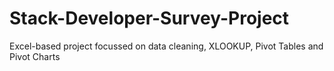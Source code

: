 # Stack-Developer-Survey-Project
Excel-based project focussed on data cleaning, XLOOKUP, Pivot Tables and Pivot Charts

